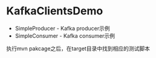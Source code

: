 # KafkaClientsDemo
 + SimpleProducer - Kafka producer示例 
 + SimpleConsumer - Kafka consumer示例

执行mvn pakcage之后，在target目录中找到相应的测试脚本

